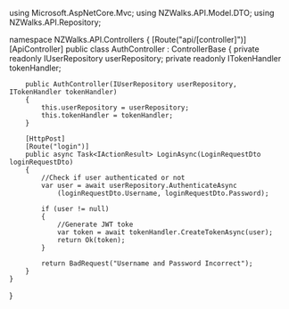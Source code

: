 ﻿using Microsoft.AspNetCore.Mvc;
using NZWalks.API.Model.DTO;
using NZWalks.API.Repository;

namespace NZWalks.API.Controllers
{
	[Route("api/[controller]")]
	[ApiController]
	public class AuthController : ControllerBase
	{
		private readonly IUserRepository userRepository;
		private readonly ITokenHandler tokenHandler;

		public AuthController(IUserRepository userRepository, ITokenHandler tokenHandler)
		{
			this.userRepository = userRepository;
			this.tokenHandler = tokenHandler;
		}

		[HttpPost]
		[Route("login")]
		public async Task<IActionResult> LoginAsync(LoginRequestDto loginRequestDto)
		{
			//Check if user authenticated or not
			var user = await userRepository.AuthenticateAsync
				(loginRequestDto.Username, loginRequestDto.Password);

			if (user != null)
			{
				//Generate JWT toke
				var token = await tokenHandler.CreateTokenAsync(user);
				return Ok(token);
			}

			return BadRequest("Username and Password Incorrect");
		}
	}
}
